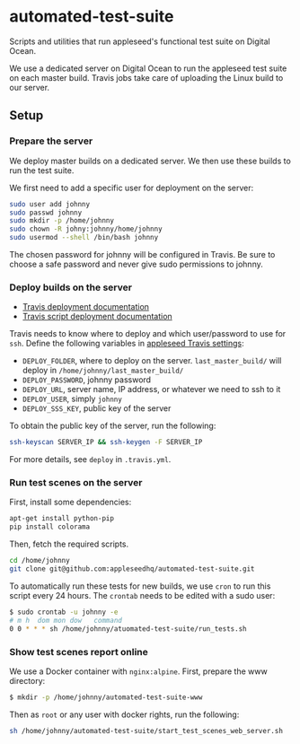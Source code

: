 # automated-test-suite

Scripts and utilities that run appleseed's functional test suite on Digital Ocean.

We use a dedicated server on Digital Ocean to run the appleseed test suite on each master build. Travis jobs take care of uploading the Linux build to our server.

## Setup

### Prepare the server

We deploy master builds on a dedicated server. We then use these builds to run the test suite.

We first need to add a specific user for deployment on the server:

```sh
sudo user add johnny
sudo passwd johnny
sudo mkdir -p /home/johnny
sudo chown -R johny:johnny/home/johnny
sudo usermod --shell /bin/bash johnny
```

The chosen password for johnny will be configured in Travis. Be sure to choose a safe password and never give sudo permissions to johnny.

### Deploy builds on the server

- [Travis deployment documentation](https://docs.travis-ci.com/user/deployment/)
- [Travis script deployment documentation](https://docs.travis-ci.com/user/deployment/script/)

Travis needs to know where to deploy and which user/password to use for `ssh`. Define the following variables in [appleseed Travis settings](https://travis-ci.org/github/appleseedhq/appleseed/settings):

- `DEPLOY_FOLDER`, where to deploy on the server. `last_master_build/` will deploy in `/home/johnny/last_master_build/`
- `DEPLOY_PASSWORD`, johnny password
- `DEPLOY_URL`, server name, IP address, or whatever we need to ssh to it
- `DEPLOY_USER`, simply `johnny`
- `DEPLOY_SSS_KEY`, public key of the server

To obtain the public key of the server, run the following:

```sh
ssh-keyscan SERVER_IP && ssh-keygen -F SERVER_IP
```

For more details, see `deploy` in `.travis.yml`.

### Run test scenes on the server 

First, install some dependencies:

```sh
apt-get install python-pip
pip install colorama
```

Then, fetch the required scripts.

```sh
cd /home/johnny
git clone git@github.com:appleseedhq/automated-test-suite.git
```

To automatically run these tests for new builds, we use `cron` to run this script every 24 hours. The `crontab` needs to be edited with a sudo user:

```sh
$ sudo crontab -u johnny -e
# m h  dom mon dow   command
0 0 * * * sh /home/johnny/atuomated-test-suite/run_tests.sh
```

### Show test scenes report online

We use a Docker container with `nginx:alpine`. First, prepare the www directory:

```sh
$ mkdir -p /home/johnny/automated-test-suite-www
```

Then as `root` or any user with docker rights, run the following:

```sh
sh /home/johnny/automated-test-suite/start_test_scenes_web_server.sh
```


